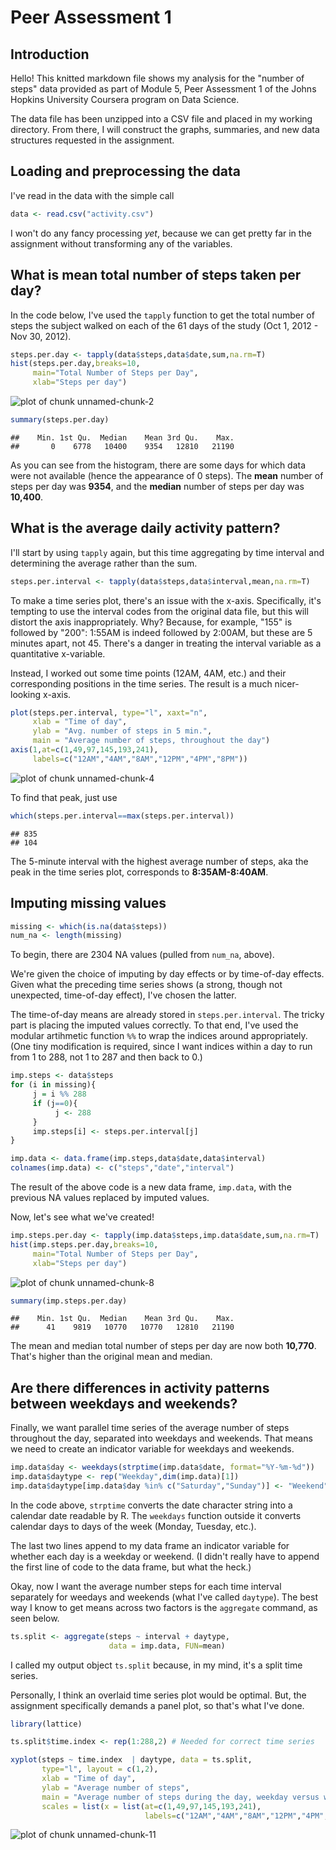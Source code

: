 # Peer Assessment 1

## Introduction

Hello! This knitted markdown file shows my analysis for the "number of steps" data provided as part of Module 5, Peer Assessment 1 of the Johns Hopkins University Coursera program on Data Science.

The data file has been unzipped into a CSV file and placed in my working directory. From there, I will construct the graphs, summaries, and new data structures requested in the assignment.

## Loading and preprocessing the data

I've read in the data with the simple call


```r
data <- read.csv("activity.csv")
```

I won't do any fancy processing *yet*, because we can get pretty far in the assignment without transforming any of the variables.

## What is mean total number of steps taken per day?

In the code below, I've used the `tapply` function to get the total number of steps the subject walked on each of the 61 days of the study (Oct 1, 2012 - Nov 30, 2012).


```r
steps.per.day <- tapply(data$steps,data$date,sum,na.rm=T)
hist(steps.per.day,breaks=10,
     main="Total Number of Steps per Day",
     xlab="Steps per day")
```

![plot of chunk unnamed-chunk-2](figure/unnamed-chunk-2-1.png) 

```r
summary(steps.per.day)
```

```
##    Min. 1st Qu.  Median    Mean 3rd Qu.    Max. 
##       0    6778   10400    9354   12810   21190
```

As you can see from the histogram, there are some days for which data were not available (hence the appearance of 0 steps). The **mean** number of steps per day was **9354**, and the **median** number of steps per day was **10,400**.

## What is the average daily activity pattern?

I'll start by using `tapply` again, but this time aggregating
by time interval and determining the average rather than the sum.


```r
steps.per.interval <- tapply(data$steps,data$interval,mean,na.rm=T)
```

To make a time series plot, there's an issue with the x-axis. Specifically, it's tempting to use the interval codes from the original data file, but this will distort the axis inappropriately. Why? Because, for example, "155" is followed by "200": 1:55AM is indeed followed by 2:00AM, but these are 5 minutes apart, not 45. There's a danger in treating the interval variable as a quantitative x-variable.

Instead, I worked out some time points (12AM, 4AM, etc.) and their corresponding positions in the time series. The result is a much nicer-looking x-axis.


```r
plot(steps.per.interval, type="l", xaxt="n",
     xlab = "Time of day",
     ylab = "Avg. number of steps in 5 min.",
     main = "Average number of steps, throughout the day")
axis(1,at=c(1,49,97,145,193,241),
     labels=c("12AM","4AM","8AM","12PM","4PM","8PM"))
```

![plot of chunk unnamed-chunk-4](figure/unnamed-chunk-4-1.png) 

To find that peak, just use

```r
which(steps.per.interval==max(steps.per.interval))
```

```
## 835 
## 104
```
The 5-minute interval with the highest average number of steps, aka the peak in the time series plot, corresponds to **8:35AM-8:40AM**.

## Imputing missing values


```r
missing <- which(is.na(data$steps))
num_na <- length(missing)
```

To begin, there are 2304 NA values (pulled from `num_na`, above).

We're given the choice of imputing by day effects or by time-of-day effects.  Given what the preceding time series shows (a strong, though not unexpected, time-of-day effect), I've chosen the latter.

The time-of-day means are already stored in `steps.per.interval`. The tricky part is placing the imputed values correctly. To that end, I've used the modular artihmetic function `%%` to wrap the indices around appropriately. (One tiny modification is required, since I want indices within a day to run from 1 to 288, not 1 to 287 and then back to 0.)


```r
imp.steps <- data$steps
for (i in missing){
     j = i %% 288
     if (j==0){
          j <- 288
     }
     imp.steps[i] <- steps.per.interval[j]
}

imp.data <- data.frame(imp.steps,data$date,data$interval)
colnames(imp.data) <- c("steps","date","interval")
```

The result of the above code is a new data frame, `imp.data`, with the previous NA values replaced by imputed values.

Now, let's see what we've created!


```r
imp.steps.per.day <- tapply(imp.data$steps,imp.data$date,sum,na.rm=T)
hist(imp.steps.per.day,breaks=10,
     main="Total Number of Steps per Day",
     xlab="Steps per day")
```

![plot of chunk unnamed-chunk-8](figure/unnamed-chunk-8-1.png) 

```r
summary(imp.steps.per.day)
```

```
##    Min. 1st Qu.  Median    Mean 3rd Qu.    Max. 
##      41    9819   10770   10770   12810   21190
```
The mean and median total number of steps per day are now both 
**10,770**.  That's higher than the original mean and median.

## Are there differences in activity patterns between weekdays and weekends?

Finally, we want parallel time series of the average number of steps throughout the day, separated into weekdays and weekends. That means we need to create an indicator variable for weekdays and weekends.


```r
imp.data$day <- weekdays(strptime(imp.data$date, format="%Y-%m-%d"))
imp.data$daytype <- rep("Weekday",dim(imp.data)[1])
imp.data$daytype[imp.data$day %in% c("Saturday","Sunday")] <- "Weekend"
```

In the code above, `strptime` converts the date character string into a calendar date readable by R. The `weekdays` function outside it converts calendar days to days of the week (Monday, Tuesday, etc.).

The last two lines append to my data frame an indicator variable for whether each day is a weekday or weekend. (I didn't really have to append the first line of code to the data frame, but what the heck.)

Okay, now I want the average number steps for each time interval separately for weedays and weekends (what I've called `daytype`).
The best way I know to get means across two factors is the `aggregate` command, as seen below.


```r
ts.split <- aggregate(steps ~ interval + daytype,
                      data = imp.data, FUN=mean)
```

I called my output object `ts.split` because, in my mind, it's a split time series.

Personally, I think an overlaid time series plot would be optimal. But, the assignment specifically demands a panel plot, so that's what I've done.


```r
library(lattice)

ts.split$time.index <- rep(1:288,2) # Needed for correct time series

xyplot(steps ~ time.index  | daytype, data = ts.split,
       type="l", layout = c(1,2),
       xlab = "Time of day",
       ylab = "Average number of steps",
       main = "Average number of steps during the day, weekday versus weekend",
       scales = list(x = list(at=c(1,49,97,145,193,241),
                              labels=c("12AM","4AM","8AM","12PM","4PM","8PM"))))
```

![plot of chunk unnamed-chunk-11](figure/unnamed-chunk-11-1.png) 
